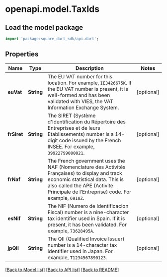 # openapi.model.TaxIds

## Load the model package
```dart
import 'package:square_dart_sdk/api.dart';
```

## Properties
Name | Type | Description | Notes
------------ | ------------- | ------------- | -------------
**euVat** | **String** | The EU VAT number for this location. For example, `IE3426675K`. If the EU VAT number is present, it is well-formed and has been validated with VIES, the VAT Information Exchange System. | [optional] 
**frSiret** | **String** | The SIRET (Système d'Identification du Répertoire des Entreprises et de leurs Etablissements) number is a 14-digit code issued by the French INSEE. For example, `39922799000021`. | [optional] 
**frNaf** | **String** | The French government uses the NAF (Nomenclature des Activités Françaises) to display and track economic statistical data. This is also called the APE (Activite Principale de l’Entreprise) code. For example, `6910Z`. | [optional] 
**esNif** | **String** | The NIF (Numero de Identificacion Fiscal) number is a nine-character tax identifier used in Spain. If it is present, it has been validated. For example, `73628495A`. | [optional] 
**jpQii** | **String** | The QII (Qualified Invoice Issuer) number is a 14-character tax identifier used in Japan. For example, `T1234567890123`. | [optional] 

[[Back to Model list]](../README.md#documentation-for-models) [[Back to API list]](../README.md#documentation-for-api-endpoints) [[Back to README]](../README.md)


